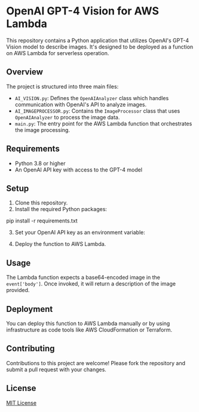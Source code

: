 # OpenAI GPT-4 Vision for AWS Lambda

This repository contains a Python application that utilizes OpenAI's GPT-4 Vision model to describe images. It's designed to be deployed as a function on AWS Lambda for serverless operation.

## Overview

The project is structured into three main files:

- `AI_VISION.py`: Defines the `OpenAIAnalyzer` class which handles communication with OpenAI's API to analyze images.
- `AI_IMAGEPROCESSOR.py`: Contains the `ImageProcessor` class that uses `OpenAIAnalyzer` to process the image data.
- `main.py`: The entry point for the AWS Lambda function that orchestrates the image processing.

## Requirements

- Python 3.8 or higher
- An OpenAI API key with access to the GPT-4 model

## Setup

1. Clone this repository.
2. Install the required Python packages:

pip install -r requirements.txt

3. Set your OpenAI API key as an environment variable:

4. Deploy the function to AWS Lambda.

## Usage

The Lambda function expects a base64-encoded image in the `event['body']`. Once invoked, it will return a description of the image provided.

## Deployment

You can deploy this function to AWS Lambda manually or by using infrastructure as code tools like AWS CloudFormation or Terraform.

## Contributing

Contributions to this project are welcome! Please fork the repository and submit a pull request with your changes.

## License

[MIT License](LICENSE)
